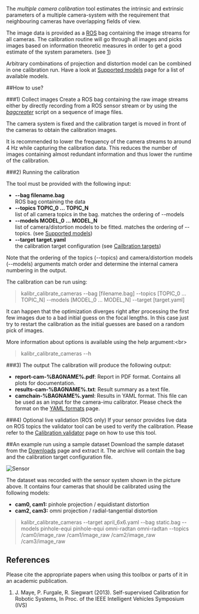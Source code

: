 The _multiple camera calibration_ tool estimates the intrinsic and extrinsic parameters of a multiple camera-system with the requirement that neighbouring cameras have overlapping fields of view. 

The image data is provided as a [ROS](https://www.ros.org) bag containing the image streams for all cameras. The calibration routine will go through all images and picks images based on information theoretic measures in order to get a good estimate of the system parameters. (see [1](#jmaye))

Arbitrary combinations of projection and distortion model can be combined in one calibration run. Have a look at [Supported models](supported-models) page for a list of available models.

##How to use?

###1) Collect images
Create a ROS bag containing the raw image streams either by directly recording from a ROS sensor stream or by using the _[bagcreater](bag-format)_ script on a sequence of image files.

The camera system is fixed and the calibration target is moved in front of the cameras to obtain the calibration images. 

It is recommended to lower the frequency of the camera streams to around 4 Hz while capturing the calibration data. This reduces the number of images containing almost redundant information and thus lower the runtime of the calibration.

###2) Running the calibration

The tool must be provided with the following input:

* **--bag filename.bag**<br>
    ROS bag containing the data
* **--topics TOPIC_0 ... TOPIC_N**<br>
    list of all camera topics in the bag. matches the ordering of --models
* **--models MODEL_0 ... MODEL_N**<br>
    list of camera/distortion models to be fitted. matches the ordering of --topics. (see [Supported models](supported-models))
* **--target target.yaml**<br>
    the calibration target configuration (see [Cailbration targets](#calibration-target))

Note that the ordering of the topics (--topics) and camera/distortion models (--models) arguments match order and determine the internal camera numbering in the output.

The calibration can be run using:
> kalibr_calibrate_cameras --bag [filename.bag] --topics [TOPIC_0 ... TOPIC_N] --models [MODEL_0 ... MODEL_N] --target [target.yaml]

It can happen that the optimization diverges right after processing the first few images due to a bad initial guess on the focal lengths. In this case just try to restart the calibration as the initial guesses are based on a random pick of images.

More information about options is available using the help argument:<br\>
> kalibr_calibrate_cameras --h

###3) The output
The calibration will produce the following output:

* **report-cam-%BAGNAME%.pdf**: Report in PDF format. Contains all plots for documentation.
* **results-cam-%BAGNAME%.txt**: Result summary as a text file.
* **camchain-%BAGNAME%.yaml**: Results in YAML format. This file can be used as an input for the camera-imu calibrator. Please check the format on the [YAML formats](yaml-formats) page.

###4) Optional live validation (ROS only)
If your sensor provides live data on ROS topics the validator tool can be used to verify the calibration. Please refer to the [Calibration validator](calibration-validator) page on how to use this tool.

##An example run using a sample dataset
Download the sample dataset from the [Downloads](downloads) page and extract it. The archive will contain the bag and the calibration target configuration file.

![Sensor](https://raw.githubusercontent.com/wiki/schneith/Kalibr-test/images/sensor_dataset.png)

The dataset was recorded with the sensor system shown in the picture above. It contains four cameras that should be calibrated using the following models:

* **cam0, cam1:** pinhole projection / equidistant distortion
* **cam2, cam3:** omni projection / radial-tangential distortion

> kalibr_calibrate_cameras --target april_6x6.yaml --bag static.bag --models pinhole-equi pinhole-equi omni-radtan omni-radtan --topics /cam0/image_raw /cam1/image_raw /cam2/image_raw /cam3/image_raw 

## References
Please cite the appropriate papers when using this toolbox or parts of it in an academic publication.

1. <a name="jmaye"></a> J. Maye, P. Furgale, R. Siegwart (2013). Self-supervised Calibration for Robotic Systems, In Proc. of the IEEE Intelligent Vehicles Symposium (IVS)

